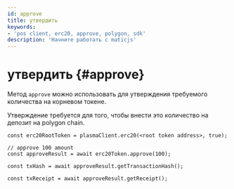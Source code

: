 ```yaml
---
id: approve
title: утвердить
keywords:
- 'pos client, erc20, approve, polygon, sdk'
description: 'Начните работать с maticjs'
---
```


# утвердить {#approve}

Метод `approve` можно использовать для утверждения требуемого количества на корневом токене.

Утверждение требуется для того, чтобы внести это количество на депозит на polygon chain.

```
const erc20RootToken = plasmaClient.erc20(<root token address>, true);

// approve 100 amount
const approveResult = await erc20Token.approve(100);

const txHash = await approveResult.getTransactionHash();

const txReceipt = await approveResult.getReceipt();

```
